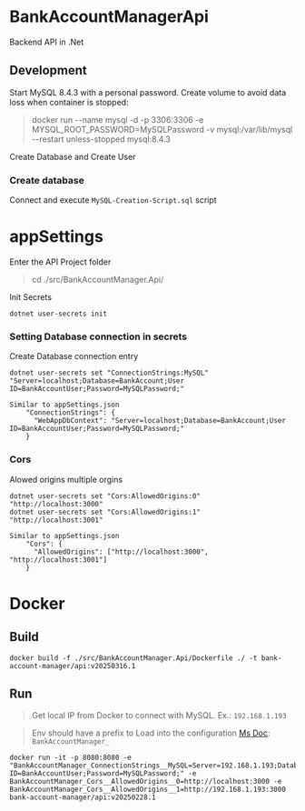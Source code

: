 # BankAccountManagerApi

Backend API in .Net


## Development

Start MySQL 8.4.3 with a personal password. Create volume to avoid data loss when container is stopped:

> docker run --name mysql -d -p 3306:3306 -e MYSQL_ROOT_PASSWORD=MySQLPassword -v mysql:/var/lib/mysql --restart unless-stopped mysql:8.4.3

Create Database and Create User

### Create database 

Connect and execute `MySQL-Creation-Script.sql` script


# appSettings

Enter the API Project folder

> cd ./src/BankAccountManager.Api/

Init Secrets

```
dotnet user-secrets init
```

### Setting Database connection in secrets


Create Database connection entry

```
dotnet user-secrets set "ConnectionStrings:MySQL" "Server=localhost;Database=BankAccount;User ID=BankAccountUser;Password=MySQLPassword;"
```

```
Similar to appSettings.json
	"ConnectionStrings": {
	  "WebAppDbContext": "Server=localhost;Database=BankAccount;User ID=BankAccountUser;Password=MySQLPassword;"
	}
```
	
### Cors
Alowed origins multiple orgins

```
dotnet user-secrets set "Cors:AllowedOrigins:0" "http://localhost:3000"
dotnet user-secrets set "Cors:AllowedOrigins:1" "http://localhost:3001"
```

```
Similar to appSettings.json
	"Cors": {
	  "AllowedOrigins": ["http://localhost:3000", "http://localhost:3001"]
	}
```

# Docker

## Build

```
docker build -f ./src/BankAccountManager.Api/Dockerfile ./ -t bank-account-manager/api:v20250316.1
```

## Run

> Get local IP from Docker to connect with MySQL. Ex.: ```192.168.1.193```

> Env should have a prefix to Load into the configuration [Ms Doc](https://learn.microsoft.com/en-us/aspnet/core/fundamentals/configuration/?view=aspnetcore-9.0#naming-of-environment-variables): ```BankAccountManager_```
```
docker run -it -p 8080:8080 -e "BankAccountManager_ConnectionStrings__MySQL=Server=192.168.1.193;Database=BankAccount;User ID=BankAccountUser;Password=MySQLPassword;" -e BankAccountManager_Cors__AllowedOrigins__0=http://localhost:3000 -e BankAccountManager_Cors__AllowedOrigins__1=http://192.168.1.193:3000 bank-account-manager/api:v20250228.1
```
